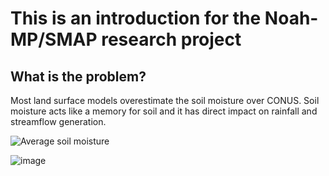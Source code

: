 # This is an introduction for the Noah-MP/SMAP research project

## What is the problem?
Most land surface models overestimate the soil moisture over CONUS. Soil moisture acts like a memory for soil and it has direct impact on rainfall and streamflow generation.

![Average soil moisture](https://github.com/mfarmani95/FOSS_Weekly/assets/83543441/33f93ea3-dadc-4830-8553-eb34a6656c0f)

![image](https://github.com/mfarmani95/FOSS_Weekly/assets/83543441/888c7d8f-073b-459c-8f72-152df8ffa309)





